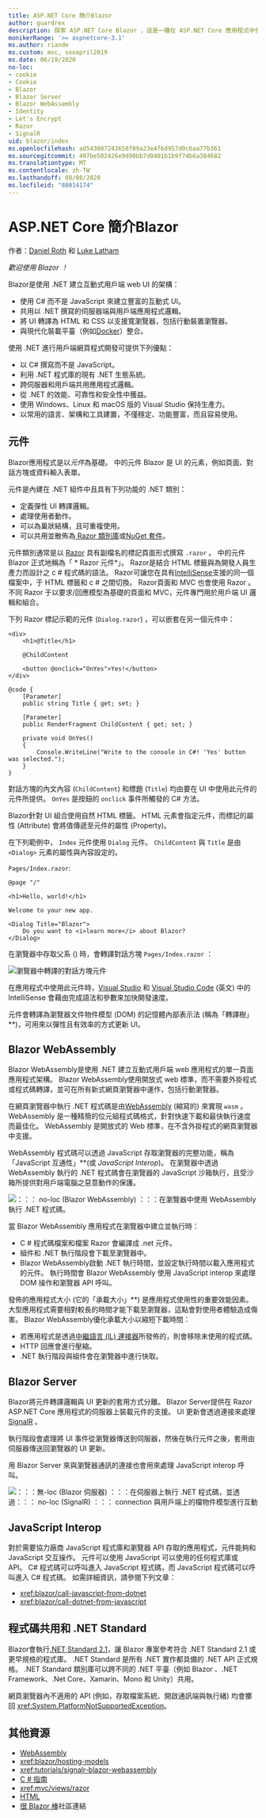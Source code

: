```yaml
---
title: ASP.NET Core 簡介Blazor
author: guardrex
description: 探索 ASP.NET Core Blazor ，這是一種在 ASP.NET Core 應用程式中使用 .net 建立互動式用戶端 WEB UI 的方式。
monikerRange: '>= aspnetcore-3.1'
ms.author: riande
ms.custom: mvc, seoapril2019
ms.date: 06/19/2020
no-loc:
- cookie
- Cookie
- Blazor
- Blazor Server
- Blazor WebAssembly
- Identity
- Let's Encrypt
- Razor
- SignalR
uid: blazor/index
ms.openlocfilehash: ad543087243658f09a23e4f6d957d0c6aa77b361
ms.sourcegitcommit: 497be502426e9d90bb7d0401b1b9f74b6a384682
ms.translationtype: MT
ms.contentlocale: zh-TW
ms.lasthandoff: 08/08/2020
ms.locfileid: "88014174"
---
```

# <a name="introduction-to-aspnet-core-no-locblazor"></a>ASP.NET Core 簡介Blazor

作者：[Daniel Roth](https://github.com/danroth27) 和 [Luke Latham](https://github.com/guardrex)

*歡迎使用 Blazor ！*

Blazor是使用 .NET 建立互動式用戶端 web UI 的架構：

* 使用 C# 而不是 JavaScript 來建立豐富的互動式 UI。
* 共用以 .NET 撰寫的伺服器端與用戶端應用程式邏輯。
* 將 UI 轉譯為 HTML 和 CSS 以支援寬瀏覽器，包括行動裝置瀏覽器。
* 與現代化裝載平臺（例如[Docker](/dotnet/standard/microservices-architecture/container-docker-introduction/index)）整合。

使用 .NET 進行用戶端網頁程式開發可提供下列優點：

* 以 C# 撰寫而不是 JavaScript。
* 利用 .NET 程式庫的現有 .NET 生態系統。
* 跨伺服器和用戶端共用應用程式邏輯。
* 從 .NET 的效能、可靠性和安全性中獲益。
* 使用 Windows、Linux 和 macOS 版的 Visual Studio 保持生產力。
* 以常用的語言、架構和工具建置，不僅穩定、功能豐富，而且容易使用。

## <a name="components"></a>元件

Blazor應用程式是以*元件*為基礎。 中的元件 Blazor 是 UI 的元素，例如頁面、對話方塊或資料輸入表單。

元件是內建在 .NET 組件中且具有下列功能的 .NET 類別：

* 定義彈性 UI 轉譯邏輯。
* 處理使用者動作。
* 可以為巢狀結構，且可重複使用。
* 可以共用並散佈為[ Razor 類別庫](xref:razor-pages/ui-class)或[NuGet 套件](/nuget/what-is-nuget)。

元件類別通常是以 [Razor](xref:mvc/views/razor) 具有副檔名的標記頁面形式撰寫 `.razor` 。 中的元件 Blazor 正式地稱為「 * Razor 元件*」。 Razor是結合 HTML 標籤與為開發人員生產力而設計之 c # 程式碼的語法。 Razor可讓您在具有[IntelliSense](/visualstudio/ide/using-intellisense)支援的同一個檔案中，于 HTML 標籤和 c # 之間切換。 Razor頁面和 MVC 也會使用 Razor 。 不同 Razor 于以要求/回應模型為基礎的頁面和 MVC，元件專門用於用戶端 UI 邏輯和組合。

下列 Razor 標記示範的元件 (`Dialog.razor`) ，可以嵌套在另一個元件中：

```razor
<div>
    <h1>@Title</h1>

    @ChildContent

    <button @onclick="OnYes">Yes!</button>
</div>

@code {
    [Parameter]
    public string Title { get; set; }

    [Parameter]
    public RenderFragment ChildContent { get; set; }

    private void OnYes()
    {
        Console.WriteLine("Write to the console in C#! 'Yes' button was selected.");
    }
}
```

對話方塊的內文內容 (`ChildContent`) 和標題 (`Title`) 均由要在 UI 中使用此元件的元件所提供。 `OnYes` 是按鈕的 `onclick` 事件所觸發的 C# 方法。

Blazor針對 UI 組合使用自然 HTML 標籤。 HTML 元素會指定元件，而標記的屬性 (Attribute) 會將值傳遞至元件的屬性 (Property)。

在下列範例中， `Index` 元件使用 `Dialog` 元件。 `ChildContent` 與 `Title` 是由 `<Dialog>` 元素的屬性與內容設定的。

`Pages/Index.razor`:

```razor
@page "/"

<h1>Hello, world!</h1>

Welcome to your new app.

<Dialog Title="Blazor">
    Do you want to <i>learn more</i> about Blazor?
</Dialog>
```

在瀏覽器中存取父系 () 時，會轉譯對話方塊 `Pages/Index.razor` ：

![瀏覽器中轉譯的對話方塊元件](index/_static/dialog.png)

在應用程式中使用此元件時，[Visual Studio](/visualstudio/ide/using-intellisense) 和 [Visual Studio Code](https://code.visualstudio.com/docs/editor/intellisense) \(英文\) 中的 IntelliSense 會藉由完成語法和參數來加快開發速度。

元件會轉譯為瀏覽器文件物件模型 (DOM) 的記憶體內部表示法 (稱為「轉譯樹」**)，可用來以彈性且有效率的方式更新 UI。

## Blazor WebAssembly

Blazor WebAssembly是使用 .NET 建立互動式用戶端 web 應用程式的單一頁面應用程式架構。 Blazor WebAssembly使用開放式 web 標準，而不需要外掛程式或程式碼轉譯，並可在所有新式網頁瀏覽器中運作，包括行動瀏覽器。

在網頁瀏覽器中執行 .NET 程式碼是由[WebAssembly](https://webassembly.org) (縮寫的) 來實現 `wasm` 。 WebAssembly 是一種精簡的位元組程式碼格式，針對快速下載和最快執行速度而最佳化。 WebAssembly 是開放式的 Web 標準，在不含外掛程式的網頁瀏覽器中支援。

WebAssembly 程式碼可以透過 JavaScript 存取瀏覽器的完整功能，稱為 「JavaScript 互通性」**(或 *JavaScript Interop*)。 在瀏覽器中透過 WebAssembly 執行的 .NET 程式碼會在瀏覽器的 JavaScript 沙箱執行，且受沙箱所提供對用戶端電腦之惡意動作的保護。

![：：： no-loc (Blazor WebAssembly) ：：：在瀏覽器中使用 WebAssembly 執行 .NET 程式碼。](index/_static/blazor-webassembly.png)

當 Blazor WebAssembly 應用程式在瀏覽器中建立並執行時：

* C # 程式碼檔案和檔案 Razor 會編譯成 .net 元件。
* 組件和 .NET 執行階段會下載至瀏覽器中。
* Blazor WebAssembly啟動 .NET 執行時間，並設定執行時間以載入應用程式的元件。 執行時間會 Blazor WebAssembly 使用 JavaScript interop 來處理 DOM 操作和瀏覽器 API 呼叫。

發佈的應用程式大小 (它的「承載大小」**) 是應用程式使用性的重要效能因素。 大型應用程式需要相對較長的時間才能下載至瀏覽器，這點會對使用者體驗造成傷害。 Blazor WebAssembly優化承載大小以縮短下載時間：

* 若應用程式是透過[中繼語言 (IL) 連接器](xref:blazor/host-and-deploy/configure-linker)所發佈的，則會移除未使用的程式碼。
* HTTP 回應會進行壓縮。
* .NET 執行階段與組件會在瀏覽器中進行快取。

## Blazor Server

Blazor將元件轉譯邏輯與 UI 更新的套用方式分離。 Blazor Server提供在 Razor ASP.NET Core 應用程式的伺服器上裝載元件的支援。 UI 更新會透過連接來處理 [SignalR](xref:signalr/introduction) 。

執行階段會處理將 UI 事件從瀏覽器傳送到伺服器，然後在執行元件之後，套用由伺服器傳送回瀏覽器的 UI 更新。

用 Blazor Server 來與瀏覽器通訊的連接也會用來處理 JavaScript interop 呼叫。

![：：：無-loc (Blazor 伺服器) ：：：在伺服器上執行 .NET 程式碼，並透過：：： no-loc (SignalR) ：：： connection 與用戶端上的檔物件模型進行互動](index/_static/blazor-server.png)

## <a name="javascript-interop"></a>JavaScript Interop

對於需要協力廠商 JavaScript 程式庫和瀏覽器 API 存取的應用程式，元件能夠和 JavaScript 交互操作。 元件可以使用 JavaScript 可以使用的任何程式庫或 API。 C# 程式碼可以呼叫進入 JavaScript 程式碼，而 JavaScript 程式碼可以呼叫進入 C# 程式碼。 如需詳細資訊，請參閱下列文章：

* <xref:blazor/call-javascript-from-dotnet>
* <xref:blazor/call-dotnet-from-javascript>

## <a name="code-sharing-and-net-standard"></a>程式碼共用和 .NET Standard

Blazor會執行[.NET Standard 2.1](/dotnet/standard/net-standard)，讓 Blazor 專案參考符合 .NET Standard 2.1 或更早規格的程式庫。 .NET Standard 是所有 .NET 實作都具備的 .NET API 正式規格。 .NET Standard 類別庫可以跨不同的 .NET 平臺（例如 Blazor 、.NET Framework、.Net Core、Xamarin、Mono 和 Unity）共用。

網頁瀏覽器內不適用的 API (例如，存取檔案系統、開啟通訊端與執行緒) 均會擲回 <xref:System.PlatformNotSupportedException>。

## <a name="additional-resources"></a>其他資源

* [WebAssembly](https://webassembly.org/)
* <xref:blazor/hosting-models>
* <xref:tutorials/signalr-blazor-webassembly>
* [C # 指南](/dotnet/csharp/)
* <xref:mvc/views/razor>
* [HTML](https://www.w3.org/html/)
* [很 Blazor 棒](https://github.com/AdrienTorris/awesome-blazor)社區連結
